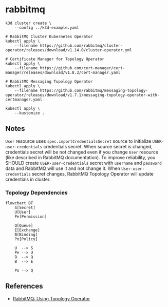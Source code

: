 # rabbitmq

```
k3d cluster create \
    --config ../k3d-example.yaml

# RabbitMQ Cluster Kubernetes Operator
kubectl apply \
    --filename https://github.com/rabbitmq/cluster-operator/releases/download/v1.14.0/cluster-operator.yml

# Certificate Manager for Topology Operator
kubectl apply \
    --filename https://github.com/cert-manager/cert-manager/releases/download/v1.8.2/cert-manager.yaml

# RabbitMQ Messaging Topology Operator
kubectl apply \
    --filename https://github.com/rabbitmq/messaging-topology-operator/releases/download/v1.7.1/messaging-topology-operator-with-certmanager.yaml

kubectl apply \
    --kustomize .
```

## Notes

`User` resource uses `spec.importCredentialsSecret` source to initialize
`USER-user-credentials` credentials secret. When source secret is changed,
credentials secret will be not changed even if you change `User` resource (like
described in RabbitMQ documentation). To improve reliability, you SHOULD create
`USER-user-credentials` secret with `username` and `password` data and RabbitMQ
will use it and not change it. When `User-user-credentials` secret changes,
RabbitMQ Topology Operator will update credentials in cluster.

### Topology Dependencies

```mermaid
flowchart BT
    S[Secret]
    U[User]
    Pe[Permission]

    Q[Queue]
    E[Exchange]
    B[Binding]
    Po[Policy]

    U  --> S
    Pe --> U
    B  --> Q
    B  --> E

    Po --> Q
```

## References

* [RabbitMQ: Using Topology Operator](https://www.rabbitmq.com/kubernetes/operator/using-topology-operator.html)
